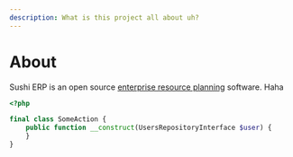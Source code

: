 ```yaml
---
description: What is this project all about uh?
---
```


# About

Sushi ERP is an open source [enterprise resource planning](https://en.wikipedia.org/wiki/Enterprise_resource_planning) software. Haha

```php
<?php

final class SomeAction {
    public function __construct(UsersRepositoryInterface $user) {
    }
}
```


